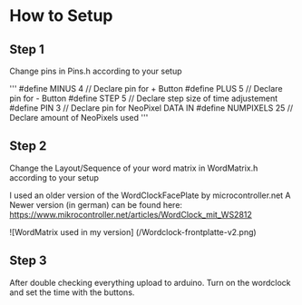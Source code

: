 # How to Setup

## Step 1
Change pins in Pins.h according to your setup

'''
#define MINUS 4 			    // Declare pin for + Button
#define PLUS  5 			    // Declare pin for - Button
#define STEP  5 			    // Declare step size of time adjustement
#define PIN           3 	// Declare pin for NeoPixel DATA IN
#define NUMPIXELS     25	// Declare amount of NeoPixels used
'''

## Step 2
Change the Layout/Sequence of your word matrix in WordMatrix.h according to your setup

I used an older version of the WordClockFacePlate by microcontroller.net
A Newer version (in german) can be found here:
https://www.mikrocontroller.net/articles/WordClock_mit_WS2812

![WordMatrix used in my version] (/Wordclock-frontplatte-v2.png)

## Step 3
After double checking everything upload to arduino. Turn on the wordclock and set the time with the buttons.

